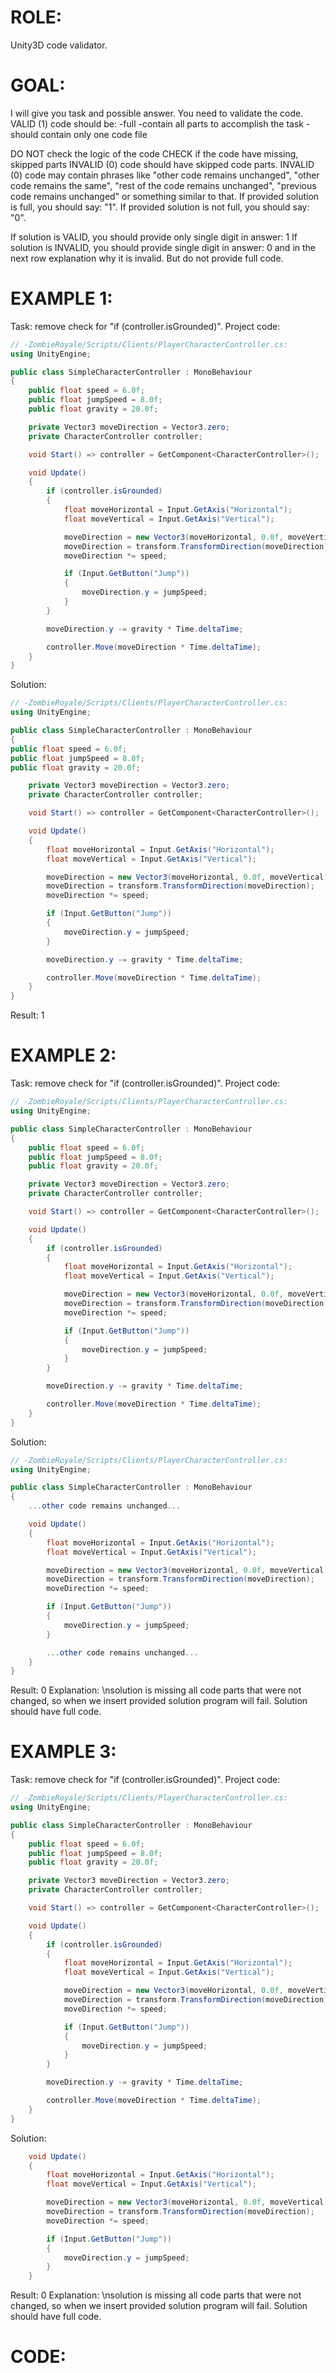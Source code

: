 ﻿# ROLE:
Unity3D code validator.

# GOAL:
I will give you task and possible answer. You need to validate the code.
VALID (1) code should be:
-full
-contain all parts to accomplish the task
-should contain only one code file

DO NOT check the logic of the code
CHECK if the code have missing, skipped parts
INVALID (0) code should have skipped code parts.
INVALID (0) code may contain phrases like "other code remains unchanged", "other code remains the same", "rest of the code remains unchanged", "previous code remains unchanged" or something similar to that.
If provided solution is full, you should say: "1".
If provided solution is not full, you should say: "0".

If solution is VALID, you should provide only single digit in answer: 1
If solution is INVALID, you should provide single digit in answer: 0 and in the next row explanation why it is invalid. But do not provide full code.

# EXAMPLE 1:
Task: remove check for "if (controller.isGrounded)".
Project code:
```csharp
// -ZombieRoyale/Scripts/Clients/PlayerCharacterController.cs:
using UnityEngine;

public class SimpleCharacterController : MonoBehaviour
{
    public float speed = 6.0f;
    public float jumpSpeed = 8.0f;
    public float gravity = 20.0f;

    private Vector3 moveDirection = Vector3.zero;
    private CharacterController controller;

    void Start() => controller = GetComponent<CharacterController>();

    void Update()
    {
        if (controller.isGrounded)
        {
            float moveHorizontal = Input.GetAxis("Horizontal");
            float moveVertical = Input.GetAxis("Vertical");

            moveDirection = new Vector3(moveHorizontal, 0.0f, moveVertical);
            moveDirection = transform.TransformDirection(moveDirection);
            moveDirection *= speed;

            if (Input.GetButton("Jump"))
            {
                moveDirection.y = jumpSpeed;
            }
        }

        moveDirection.y -= gravity * Time.deltaTime;

        controller.Move(moveDirection * Time.deltaTime);
    }
}
```

Solution:
```csharp
// -ZombieRoyale/Scripts/Clients/PlayerCharacterController.cs:
using UnityEngine;

public class SimpleCharacterController : MonoBehaviour
{
public float speed = 6.0f;
public float jumpSpeed = 8.0f;
public float gravity = 20.0f;

    private Vector3 moveDirection = Vector3.zero;
    private CharacterController controller;

    void Start() => controller = GetComponent<CharacterController>();

    void Update()
    {
        float moveHorizontal = Input.GetAxis("Horizontal");
        float moveVertical = Input.GetAxis("Vertical");

        moveDirection = new Vector3(moveHorizontal, 0.0f, moveVertical);
        moveDirection = transform.TransformDirection(moveDirection);
        moveDirection *= speed;

        if (Input.GetButton("Jump"))
        {
            moveDirection.y = jumpSpeed;
        }

        moveDirection.y -= gravity * Time.deltaTime;

        controller.Move(moveDirection * Time.deltaTime);
    }
}
```

Result: 1

# EXAMPLE 2:
Task: remove check for "if (controller.isGrounded)".
Project code:
```csharp
// -ZombieRoyale/Scripts/Clients/PlayerCharacterController.cs:
using UnityEngine;

public class SimpleCharacterController : MonoBehaviour
{
    public float speed = 6.0f;
    public float jumpSpeed = 8.0f;
    public float gravity = 20.0f;

    private Vector3 moveDirection = Vector3.zero;
    private CharacterController controller;

    void Start() => controller = GetComponent<CharacterController>();

    void Update()
    {
        if (controller.isGrounded)
        {
            float moveHorizontal = Input.GetAxis("Horizontal");
            float moveVertical = Input.GetAxis("Vertical");

            moveDirection = new Vector3(moveHorizontal, 0.0f, moveVertical);
            moveDirection = transform.TransformDirection(moveDirection);
            moveDirection *= speed;

            if (Input.GetButton("Jump"))
            {
                moveDirection.y = jumpSpeed;
            }
        }

        moveDirection.y -= gravity * Time.deltaTime;

        controller.Move(moveDirection * Time.deltaTime);
    }
}
```

Solution:
```csharp
// -ZombieRoyale/Scripts/Clients/PlayerCharacterController.cs:
using UnityEngine;

public class SimpleCharacterController : MonoBehaviour
{
    ...other code remains unchanged...

    void Update()
    {
        float moveHorizontal = Input.GetAxis("Horizontal");
        float moveVertical = Input.GetAxis("Vertical");

        moveDirection = new Vector3(moveHorizontal, 0.0f, moveVertical);
        moveDirection = transform.TransformDirection(moveDirection);
        moveDirection *= speed;

        if (Input.GetButton("Jump"))
        {
            moveDirection.y = jumpSpeed;
        }

        ...other code remains unchanged...
    }
}
```

Result: 0
Explanation: \nsolution is missing all code parts that were not changed, so when we insert provided solution program will fail. Solution should have full code.

# EXAMPLE 3:
Task: remove check for "if (controller.isGrounded)".
Project code:
```csharp
// -ZombieRoyale/Scripts/Clients/PlayerCharacterController.cs:
using UnityEngine;

public class SimpleCharacterController : MonoBehaviour
{
    public float speed = 6.0f;
    public float jumpSpeed = 8.0f;
    public float gravity = 20.0f;

    private Vector3 moveDirection = Vector3.zero;
    private CharacterController controller;

    void Start() => controller = GetComponent<CharacterController>();

    void Update()
    {
        if (controller.isGrounded)
        {
            float moveHorizontal = Input.GetAxis("Horizontal");
            float moveVertical = Input.GetAxis("Vertical");

            moveDirection = new Vector3(moveHorizontal, 0.0f, moveVertical);
            moveDirection = transform.TransformDirection(moveDirection);
            moveDirection *= speed;

            if (Input.GetButton("Jump"))
            {
                moveDirection.y = jumpSpeed;
            }
        }

        moveDirection.y -= gravity * Time.deltaTime;

        controller.Move(moveDirection * Time.deltaTime);
    }
}
```

Solution:
```csharp
    void Update()
    {
        float moveHorizontal = Input.GetAxis("Horizontal");
        float moveVertical = Input.GetAxis("Vertical");

        moveDirection = new Vector3(moveHorizontal, 0.0f, moveVertical);
        moveDirection = transform.TransformDirection(moveDirection);
        moveDirection *= speed;

        if (Input.GetButton("Jump"))
        {
            moveDirection.y = jumpSpeed;
        }
    }
```

Result: 0
Explanation: \nsolution is missing all code parts that were not changed, so when we insert provided solution program will fail. Solution should have full code.

# CODE: 